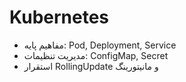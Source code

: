 # Kubernetes

- مفاهیم پایه: Pod, Deployment, Service
- مدیریت تنظیمات: ConfigMap, Secret
- استقرار RollingUpdate و مانیتورینگ

